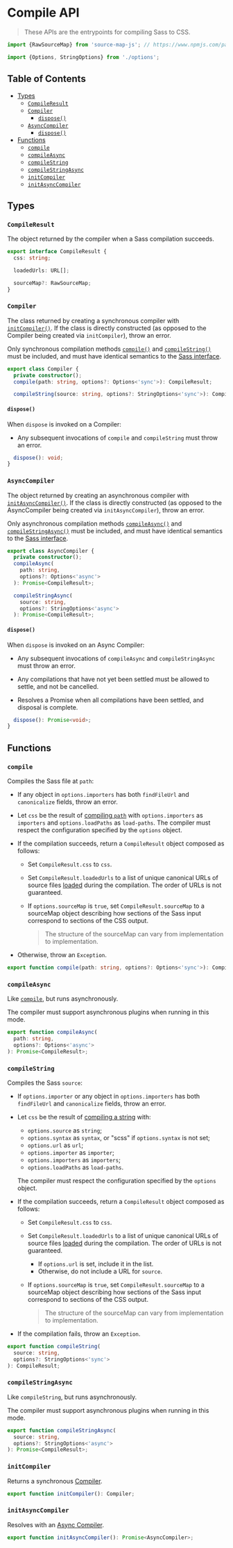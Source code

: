 # Compile API

> These APIs are the entrypoints for compiling Sass to CSS.

```ts
import {RawSourceMap} from 'source-map-js'; // https://www.npmjs.com/package/source-map-js

import {Options, StringOptions} from './options';
```

## Table of Contents

* [Types](#types)
  * [`CompileResult`](#compileresult)
  * [`Compiler`](#compiler)
    * [`dispose()`](#dispose)
  * [`AsyncCompiler`](#asynccompiler)
    * [`dispose()`](#dispose-1)
* [Functions](#functions)
  * [`compile`](#compile)
  * [`compileAsync`](#compileasync)
  * [`compileString`](#compilestring)
  * [`compileStringAsync`](#compilestringasync)
  * [`initCompiler`](#initcompiler)
  * [`initAsyncCompiler`](#initasynccompiler)

## Types

### `CompileResult`

The object returned by the compiler when a Sass compilation succeeds.

```ts
export interface CompileResult {
  css: string;

  loadedUrls: URL[];

  sourceMap?: RawSourceMap;
}
```

### `Compiler`

The class returned by creating a synchronous compiler with [`initCompiler()`].
If the class is directly constructed (as opposed to the Compiler being created
via `initCompiler`), throw an error.

Only synchronous compilation methods [`compile()`] and [`compileString()`] must
be included, and must have identical semantics to the [Sass interface].

[`initCompiler()`]: #initcompiler
[`compile()`]: #compile
[`compilestring()`]: #compilestring
[Sass interface]: ./index.d.ts.md

```ts
export class Compiler {
  private constructor();
  compile(path: string, options?: Options<'sync'>): CompileResult;

  compileString(source: string, options?: StringOptions<'sync'>): CompileResult;
```

#### `dispose()`

When `dispose` is invoked on a Compiler:

* Any subsequent invocations of `compile` and `compileString` must throw an
  error.

```ts
  dispose(): void;
}
```

### `AsyncCompiler`

The object returned by creating an asynchronous compiler with
[`initAsyncCompiler()`]. If the class is directly constructed (as opposed to the
AsyncCompiler being created via `initAsyncCompiler`), throw an error.

Only asynchronous compilation methods [`compileAsync()`] and
[`compileStringAsync()`] must be included, and must have identical semantics to
the [Sass interface].

[`initAsyncCompiler()`]: #initasynccompiler
[`compileasync()`]: #compileasync
[`compilestringasync()`]: #compilestringasync

```ts
export class AsyncCompiler {
  private constructor();
  compileAsync(
    path: string,
    options?: Options<'async'>
  ): Promise<CompileResult>;

  compileStringAsync(
    source: string,
    options?: StringOptions<'async'>
  ): Promise<CompileResult>;
```

#### `dispose()`

When `dispose` is invoked on an Async Compiler:

* Any subsequent invocations of `compileAsync` and `compileStringAsync` must
  throw an error.

* Any compilations that have not yet been settled must be allowed to settle, and
  not be cancelled.

* Resolves a Promise when all compilations have been settled, and disposal is
  complete.

```ts
  dispose(): Promise<void>;
}
```

## Functions

### `compile`

Compiles the Sass file at `path`:

* If any object in `options.importers` has both `findFileUrl` and `canonicalize`
  fields, throw an error.

* Let `css` be the result of [compiling `path`] with `options.importers` as
  `importers` and `options.loadPaths` as `load-paths`. The compiler must respect
  the configuration specified by the `options` object.

  [compiling `path`]: ../spec.md#compiling-a-path

* If the compilation succeeds, return a `CompileResult` object composed as
  follows:

  * Set `CompileResult.css` to `css`.

  * Set `CompileResult.loadedUrls` to a list of unique canonical URLs of source
    files [loaded] during the compilation. The order of URLs is not guaranteed.

    [loaded]: ../modules.md#loading-a-source-file

  * If `options.sourceMap` is `true`, set `CompileResult.sourceMap` to a
    sourceMap object describing how sections of the Sass input correspond to
    sections of the CSS output.

    > The structure of the sourceMap can vary from implementation to
    > implementation.

* Otherwise, throw an `Exception`.

```ts
export function compile(path: string, options?: Options<'sync'>): CompileResult;
```

### `compileAsync`

Like [`compile`], but runs asynchronously.

[`compile`]: #compile

The compiler must support asynchronous plugins when running in this mode.

```ts
export function compileAsync(
  path: string,
  options?: Options<'async'>
): Promise<CompileResult>;
```

### `compileString`

Compiles the Sass `source`:

* If `options.importer` or any object in `options.importers` has both
  `findFileUrl` and `canonicalize` fields, throw an error.

* Let `css` be the result of [compiling a string] with:

  * `options.source` as `string`;
  * `options.syntax` as `syntax`, or "scss" if `options.syntax` is not set;
  * `options.url` as `url`;
  * `options.importer` as `importer`;
  * `options.importers` as `importers`;
  * `options.loadPaths` as `load-paths`.

  The compiler must respect the configuration specified by the `options` object.

  [compiling a string]: ../spec.md#compiling-a-string

* If the compilation succeeds, return a `CompileResult` object composed as
  follows:

  * Set `CompileResult.css` to `css`.

  * Set `CompileResult.loadedUrls` to a list of unique canonical URLs of source
    files [loaded] during the compilation. The order of URLs is not guaranteed.

    * If `options.url` is set, include it in the list.
    * Otherwise, do not include a URL for `source`.

  * If `options.sourceMap` is `true`, set `CompileResult.sourceMap` to a
    sourceMap object describing how sections of the Sass input correspond to
    sections of the CSS output.

    > The structure of the sourceMap can vary from implementation to
    > implementation.

* If the compilation fails, throw an `Exception`.

```ts
export function compileString(
  source: string,
  options?: StringOptions<'sync'>
): CompileResult;
```

### `compileStringAsync`

Like `compileString`, but runs asynchronously.

The compiler must support asynchronous plugins when running in this mode.

```ts
export function compileStringAsync(
  source: string,
  options?: StringOptions<'async'>
): Promise<CompileResult>;
```

### `initCompiler`

Returns a synchronous [Compiler].

[Compiler]: #compiler

```ts
export function initCompiler(): Compiler;
```

### `initAsyncCompiler`

Resolves with an [Async Compiler].

[Async Compiler]: #asynccompiler

```ts
export function initAsyncCompiler(): Promise<AsyncCompiler>;
```

